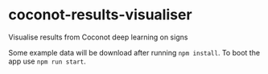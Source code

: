 # coconot-results-visualiser
Visualise results from Coconot deep learning on signs

Some example data will be download after running `npm install`. To boot the app use `npm run start`.
